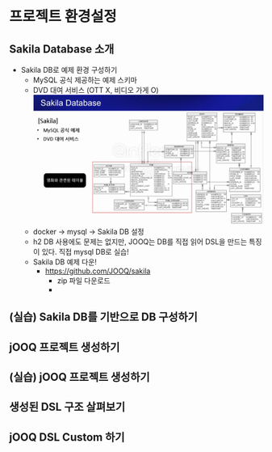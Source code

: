 # 프로젝트 환경설정

## Sakila Database 소개
- Sakila DB로 예제 환경 구성하기
  - MySQL 공식 제공하는 예제 스키마
  - DVD 대여 서비스 (OTT X, 비디오 가게 O)
![img_1.png](img_1.png)
  - docker -> mysql -> Sakila DB 설정
  - h2 DB 사용에도 문제는 없지만, JOOQ는 DB를 직접 읽어 DSL을 만드는 특징이 있다. 직접 mysql DB로 실습!
  - Sakila DB 예제 다운!
    - https://github.com/JOOQ/sakila
      - zip 파일 다운로드
      - 

## (실습) Sakila DB를 기반으로 DB 구성하기

## jOOQ 프로젝트 생성하기

## (실습) jOOQ 프로젝트 생성하기

## 생성된 DSL 구조 살펴보기

## jOOQ DSL Custom 하기
